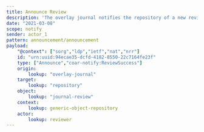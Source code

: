 ```yaml
---
title: Announce Review
description: 'The overlay journal notifies the repository of a new review '
date: "2021-03-08"
scope: notify
sender: actor_1
pattern: announcement/announcement
payload:
    "@context": ["sorg","ldp","ietf","nat","nrr"]
    id: "urn:uuid:94ecae35-dcfd-4182-8550-22c7164fe23f"
    type: ["Announce","coar-notify:ReviewSuccess"]
    origin:
        lookup: "overlay-journal"
    target:
        lookup: "repository"
    object:
        lookup: "journal-review"
    context:
        lookup: generic-object-repository
    actor:
        lookup: reviewer
---
```


